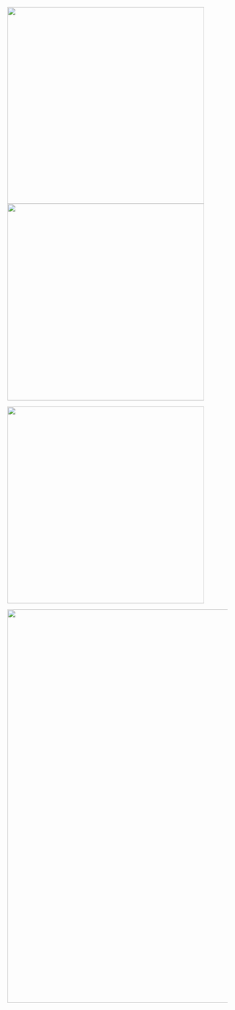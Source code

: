 
<p align="center">
	<p>
		<img width="450em" src="https://github-readme-stats.vercel.app/api?username=formidablae&show_icons=true&include_all_commits=true&count_private=true&hide_border=true&theme=dark" />
		<img width="450em" src="https://github-readme-streak-stats.herokuapp.com/?user=formidablae&include_all_commits=true&hide_border=true&theme=dark"/>
	</p>
	<img width="450em" src="https://github-readme-stats.vercel.app/api/top-langs/?username=formidablae&layout=compact&langs_count=10&include_all_commits=true&hide_progress=true&hide_border=true&theme=dark&hide=">
</p>
<p align="center">
	<a href="https://profile.codersrank.io/user/formidablae#Tech%20Skills"><img width="900em" src="https://cr-skills-chart-widget.azurewebsites.net/api/api?username=formidablae&padding=15&labels=true&legend=true&tooltip=true&max-labels=24&branding=false&bg=trasparent"></a>
</p>
